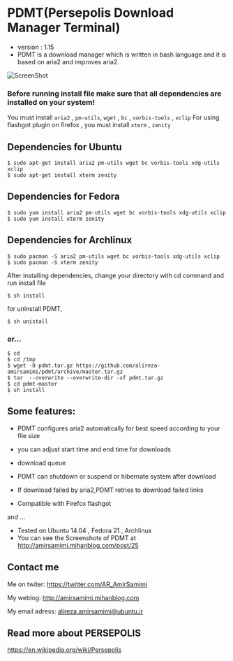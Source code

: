 PDMT(Persepolis Download Manager Terminal)
=============
+ version : 1.15
+ PDMT is a download manager which is written in bash language and it is based on aria2 and improves aria2.

![ScreenShot](http://s6.picofile.com/file/8202702626/pdmt.jpg)

### Before running install file make sure that all dependencies are installed on your system!
You must install `aria2` , `pm-utils`, `wget` , `bc` , `vorbis-tools` , `xclip`
For using flashgot plugin on firefox , you must install `xterm` , `zenity`

## Dependencies for Ubuntu

    $ sudo apt-get install aria2 pm-utils wget bc vorbis-tools xdg-utils xclip
    $ sudo apt-get install xterm zenity
    
## Dependencies for Fedora

    $ sudo yum install aria2 pm-utils wget bc vorbis-tools xdg-utils xclip
    $ sudo yum install xterm zenity

## Dependencies for Archlinux

    $ sudo pacman -S aria2 pm-utils wget bc vorbis-tools xdg-utils xclip
    $ sudo pacman -S xterm zenity
    
After installing dependencies, change your directory with cd command and run install file

    $ sh install

for uninstall PDMT,

    $ sh unistall

### or...

    $ cd
    $ cd /tmp
    $ wget -O pdmt.tar.gz https://github.com/alireza-amirsamimi/pdmt/archive/master.tar.gz
    $ tar  --overwrite --overwrite-dir -xf pdmt.tar.gz
    $ cd pdmt-master
    $ sh install

## Some features:

+ PDMT configures aria2 automatically for best speed according to your file size

+ you can adjust start time and end time for downloads

+ download queue

+ PDMT can shutdown or suspend or hibernate system  after download 

+ If download failed by aria2,PDMT retries to download failed links

+ Compatible with Firefox flashgot

and ...

+ Tested on Ubuntu 14.04 , Fedora 21 , Archlinux 
+ You can see the Screenshots of PDMT at http://amirsamimi.mihanblog.com/post/25

## Contact me
Me on twiter:
https://twitter.com/AR_AmirSamimi

My weblog:
http://amirsamimi.mihanblog.com

My email adress:
alireza.amirsamimi@ubuntu.ir

## Read more about PERSEPOLIS
https://en.wikipedia.org/wiki/Persepolis
